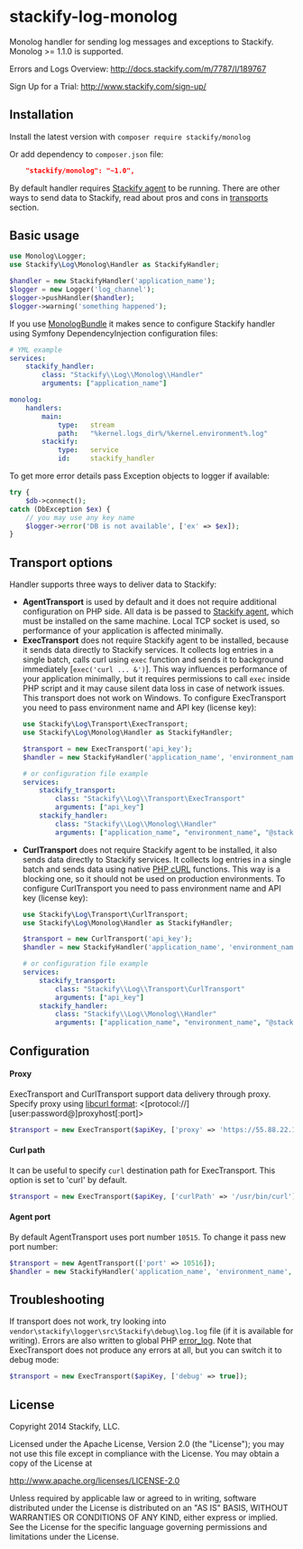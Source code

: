 stackify-log-monolog
================

Monolog handler for sending log messages and exceptions to Stackify.
Monolog >= 1.1.0 is supported.

Errors and Logs Overview:
http://docs.stackify.com/m/7787/l/189767

Sign Up for a Trial:
http://www.stackify.com/sign-up/

## Installation
Install the latest version with `composer require stackify/monolog`

Or add dependency to `composer.json` file:
```json
    "stackify/monolog": "~1.0",
```

By default handler requires [Stackify agent](https://stackify.screenstepslive.com/s/3095/m/7787/l/119709-installation-for-linux) to be running. There are other ways to send data to Stackify, read about pros and cons in [transports](#transport) section.

## Basic usage
```php
use Monolog\Logger;
use Stackify\Log\Monolog\Handler as StackifyHandler;

$handler = new StackifyHandler('application_name');
$logger = new Logger('log_channel');
$logger->pushHandler($handler);
$logger->warning('something happened');
```

If you use [MonologBundle](https://github.com/symfony/MonologBundle) it makes sence to configure Stackify handler using Symfony DependencyInjection configuration files:
```yml
# YML example
services:
    stackify_handler:
        class: "Stackify\\Log\\Monolog\\Handler"
        arguments: ["application_name"]

monolog:
    handlers:
        main:
            type:   stream
            path:   "%kernel.logs_dir%/%kernel.environment%.log"
        stackify:
            type:   service
            id:     stackify_handler
```

To get more error details pass Exception objects to logger if available:
```php
try {
    $db->connect();
catch (DbException $ex) {
    // you may use any key name
    $logger->error('DB is not available', ['ex' => $ex]);
}
```

## <a name="transport"></a>Transport options
Handler supports three ways to deliver data to Stackify:

- <b>AgentTransport</b> is used by default and it does not require additional configuration on PHP side. All data is be passed to [Stackify agent](https://stackify.screenstepslive.com/s/3095/m/7787/l/119709-installation-for-linux), which must be installed on the same machine. Local TCP socket is used, so performance of your application is affected minimally.
- <b>ExecTransport</b> does not require Stackify agent to be installed, because it sends data directly to Stackify services. It collects log entries in a single batch, calls curl using ```exec``` function and sends it to background immediately [```exec('curl ... &')```]. This way influences performance of your application minimally, but it requires permissions to call ```exec``` inside PHP script and it may cause silent data loss in case of network issues. This transport does not work on Windows. To configure ExecTransport you need to pass environment name and API key (license key):
    ```php
    use Stackify\Log\Transport\ExecTransport;
    use Stackify\Log\Monolog\Handler as StackifyHandler;
    
    $transport = new ExecTransport('api_key');
    $handler = new StackifyHandler('application_name', 'environment_name', $transport);
    ```
    ```yml
    # or configuration file example
    services:
        stackify_transport:
            class: "Stackify\\Log\\Transport\ExecTransport"
            arguments: ["api_key"]
        stackify_handler:
            class: "Stackify\\Log\\Monolog\\Handler"
            arguments: ["application_name", "environment_name", "@stackify_transport"]
    ```
- <b>CurlTransport</b> does not require Stackify agent to be installed, it also sends data directly to Stackify services. It collects log entries in a single batch and sends data using native [PHP cURL](http://php.net/manual/en/book.curl.php) functions. This way is a blocking one, so it should not be used on production environments. To configure CurlTransport you need to pass environment name and API key (license key):
    ```php
    use Stackify\Log\Transport\CurlTransport;
    use Stackify\Log\Monolog\Handler as StackifyHandler;
    
    $transport = new CurlTransport('api_key');
    $handler = new StackifyHandler('application_name', 'environment_name', $transport);
    ```
    ```yml
    # or configuration file example
    services:
        stackify_transport:
            class: "Stackify\\Log\\Transport\CurlTransport"
            arguments: ["api_key"]
        stackify_handler:
            class: "Stackify\\Log\\Monolog\\Handler"
            arguments: ["application_name", "environment_name", "@stackify_transport"]
    ```

## Configuration
#### Proxy
ExecTransport and CurlTransport support data delivery through proxy. Specify proxy using [libcurl format](http://curl.haxx.se/libcurl/c/CURLOPT_PROXY.html): <[protocol://][user:password@]proxyhost[:port]>
```php
$transport = new ExecTransport($apiKey, ['proxy' => 'https://55.88.22.11:3128']);
```

#### Curl path
It can be useful to specify ```curl``` destination path for ExecTransport. This option is set to 'curl' by default.
```php
$transport = new ExecTransport($apiKey, ['curlPath' => '/usr/bin/curl']);
```

#### Agent port
By default AgentTransport uses port number ```10515```. To change it pass new port number:
```php
$transport = new AgentTransport(['port' => 10516]);
$handler = new StackifyHandler('application_name', 'environment_name', $transport);
```

## Troubleshooting
If transport does not work, try looking into ```vendor\stackify\logger\src\Stackify\debug\log.log``` file (if it is available for writing). Errors are also written to global PHP [error_log](http://php.net/manual/en/errorfunc.configuration.php#ini.error-log).
Note that ExecTransport does not produce any errors at all, but you can switch it to debug mode:
```php
$transport = new ExecTransport($apiKey, ['debug' => true]);
```

## License

Copyright 2014 Stackify, LLC.

Licensed under the Apache License, Version 2.0 (the "License");
you may not use this file except in compliance with the License.
You may obtain a copy of the License at

   http://www.apache.org/licenses/LICENSE-2.0

Unless required by applicable law or agreed to in writing, software
distributed under the License is distributed on an "AS IS" BASIS,
WITHOUT WARRANTIES OR CONDITIONS OF ANY KIND, either express or implied.
See the License for the specific language governing permissions and
limitations under the License.
